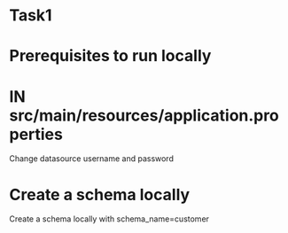 # Task1
# Prerequisites to run locally
# IN src/main/resources/application.properties
 Change datasource username and password

# Create a schema locally
 Create a schema locally with schema_name=customer
